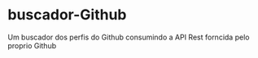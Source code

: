 # buscador-Github
Um buscador dos perfis do Github consumindo a API Rest forncida pelo proprio Github
